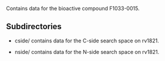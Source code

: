 Contains data for the bioactive compound F1033-0015.

## Subdirectories

- cside/ contains data for the C-side search space on rv1821.

- nside/ contains data for the N-side search space on rv1821.

